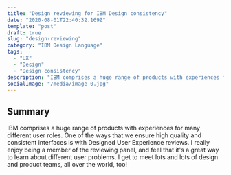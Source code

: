 ```yaml
---
title: "Design reviewing for IBM Design consistency"
date: "2020-08-01T22:40:32.169Z"
template: "post"
draft: true
slug: "design-reviewing"
category: "IBM Design Language"
tags:
  - "UX"
  - "Design"
  - "Design consistency"
description: "IBM comprises a huge range of products with experiences for many different user roles. One of the ways that we ensure high quality and consistent interfaces is with Designed User Experience reviews. I really enjoy being a member of the reviewing panel, and feel that it's a great way to learn about different user problems. I get to meet lots and lots of design and product teams, all over the world, too!"
socialImage: "/media/image-0.jpg"
---
```


## Summary
IBM comprises a huge range of products with experiences for many different user roles. One of the ways that we ensure high quality and consistent interfaces is with Designed User Experience reviews. I really enjoy being a member of the reviewing panel, and feel that it's a great way to learn about different user problems. I get to meet lots and lots of design and product teams, all over the world, too!